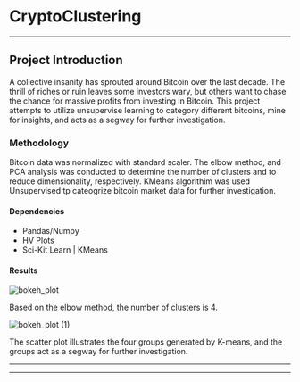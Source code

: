 # CryptoClustering

---

## Project Introduction

A collective insanity has sprouted around Bitcoin over the last decade. The thrill of riches or ruin leaves some investors wary, but others want to chase the chance for massive profits from investing in Bitcoin. This project attempts to utilize unsupervise learning to category different bitcoins, mine for insights, and acts as a segway for further investigation. 

### Methodology

Bitcoin data was normalized with standard scaler.
The elbow method, and PCA analysis was conducted to determine the number of clusters and to reduce dimensionality, respectively. 
KMeans algorithim was used Unsupervised tp cateogrize bitcoin market data for further investigation. 


#### Dependencies

- Pandas/Numpy
- HV Plots
- Sci-Kit Learn | KMeans

#### Results

![bokeh_plot](https://user-images.githubusercontent.com/89043234/225771732-d3b9f053-16aa-4c96-9e6a-a652c6450ec0.png)

Based on the elbow method, the number of clusters is 4. 

![bokeh_plot (1)](https://user-images.githubusercontent.com/89043234/225772033-1757d65c-4bf9-48ea-ad58-d5f97bc31ed6.png)

The scatter plot illustrates the four groups generated by K-means, and the groups act as a segway for further investigation. 

---


---

